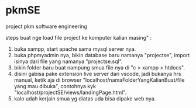 # pkmSE
project pkm software engineering

steps buat nge load file project ke komputer kalian masing" : 
1. buka xampp, start apache sama mysql server nya.
2. buka phpmyadmin nya, bikin database baru namanya "projectse", import isinya dari file yang namanya "projectse.sql".
3. bikin folder baru buat nampung smua file nya di "c > xampp > htdocs".
4. disini gabisa pake extension live server dari vscode, jadi bukanya hrs manual, ketik aja di browser "localhost/namaFolderYangKalianBuat/file yang mau dibuka", contohnya kyk "localhost/projectSE/views/landingPage.html".
5. kalo udah kerjain smua yg diatas uda bisa dipake web nya.
